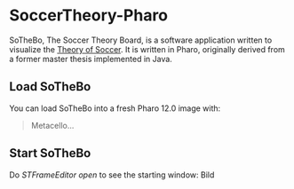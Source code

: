 # SoccerTheory-Pharo
SoTheBo, The Soccer Theory Board, is a software application written to visualize the [Theory of Soccer](https://en.wikiversity.org/wiki/The_Theory_of_Soccer).
It is written in Pharo, originally derived from a former master thesis implemented in Java.

## Load SoTheBo
You can load SoTheBo into a fresh Pharo 12.0 image with:
>Metacello...

## Start SoTheBo
Do *STFrameEditor open* to see the starting window:
Bild

